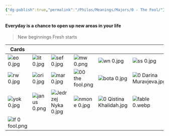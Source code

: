 ```yaml
---
{"dg-publish":true,"permalink":"/Philos/Meanings/Majors/0 - The Fool/"}
---
```


#### Everyday is a chance to open up new areas in your life



> New beginnings
> Fresh starts

| Cards              |                  |                         |                      |                              |                             |                |                         |
| ------------------ | ---------------- | ----------------------- | -------------------- | ---------------------------- | --------------------------- | -------------- | ----------------------- |
| ![eo 0.jpg](/img/user/Philos/Decks/Collected/Eldritch%20Overload/eo%200.jpg)      | ![lit 0.jpg](/img/user/Philos/Decks/Favourite/Literary/Cards/lit%200.jpg)   | ![sef 0.jpg](/img/user/Philos/Decks/Favourite/Sefirot/Cards/sef%200.jpg)          | ![mw 0.png](/img/user/Philos/Decks/Collected/Modern%20Witch/mw%200.png)        | ![wn 0.jpg](/img/user/Philos/Decks/Favourite/White%20Numen/Cards/wn%200.jpg)                | ![ss 0.jpg](/img/user/Philos/Decks/Favourite/Star%20Spinner/Cards/ss%200.jpg)               | ![col 0.jpg](/img/user/Philos/Decks/Favourite/Children%20of%20Lithia/Cards/col%200.jpg) | ![ins 0.png](/img/user/Philos/Decks/Favourite/Insect/Cards/ins%200.png)          |
| ![rw 0.jpg](/img/user/Philos/Decks/Favourite/RW%20Gold%20Foil/RW%20Cards/rw%200.jpg)      | ![ori 0.jpg](/img/user/Philos/Decks/Favourite/Orien's/Cards/ori%200.jpg)   | ![mar 0.jpg](/img/user/Philos/Decks/Digital/Marigold/Cards/mar%200.jpg)          | ![00 the fool.png](/img/user/Philos/Decks/Favourite/Corrupted/Cards/00%20the%20fool.png) | ![bota 0.jpg](/img/user/Philos/Decks/Digital/Botanica/Cards/bota%200.jpg)              | ![0 Darina Muravjeva.jpg](/img/user/Philos/Decks/Collected/Darina%20Muravjeva/0%20Darina%20Muravjeva.jpg) | ![0.png](/img/user/Philos/Decks/Collected/Cyberpunk%202077/0.png)     | ![medieval fool.webp](/img/user/Philos/Decks/Collected/Medieval%20Arcana/medieval%20fool.webp) |
| ![yok 0.jpg](/img/user/Philos/Decks/Collected/Yokai/yok%200.jpg)     | ![janus 0.png](/img/user/Philos/Decks/Collected/Janus/janus%200.png) | ![Jedrzej Nyka 0.jpg](/img/user/Philos/Decks/Collected/Jedrzej%20Nyka/Jedrzej%20Nyka%200.jpg) | ![nmone 0.jpg](/img/user/Philos/Decks/Collected/Nameless%20One/nmone%200.jpg)     | ![0  Qistina Khalidah.jpg](/img/user/Philos/Decks/Collected/Qistina%20Khalidah/0%20%20Qistina%20Khalidah.jpg) | ![fable 0.webp](/img/user/Philos/Decks/Collected/Fablemakers/fable%200.webp)           | ![tet 0.png](/img/user/Philos/Decks/Collected/Tempest%20Tarot/tet%200.png) | ![eotd 0.png](/img/user/Philos/Decks/Collected/Error%20of%20the%20Dream%20Deck/eotd%200.png)         |
| ![lf 0 fool.png](/img/user/Philos/Decks/Collected/Lisa%20Frank/Lisa%20Frank%20Cards/lf%200%20fool.png) |                  |                         |                      |                              |                             |                |                         |













